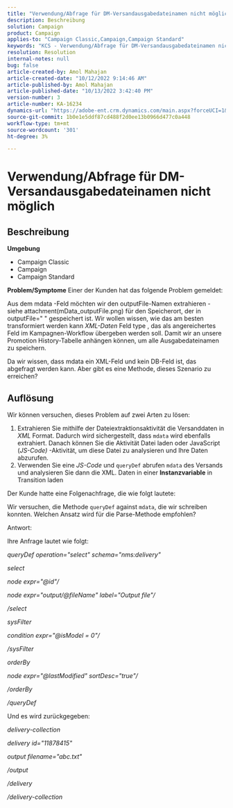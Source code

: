 ```yaml
---
title: "Verwendung/Abfrage für DM-Versandausgabedateinamen nicht möglich"
description: Beschreibung
solution: Campaign
product: Campaign
applies-to: "Campaign Classic,Campaign,Campaign Standard"
keywords: "KCS - Verwendung/Abfrage für DM-Versandausgabedateinamen nicht möglich"
resolution: Resolution
internal-notes: null
bug: false
article-created-by: Amol Mahajan
article-created-date: "10/12/2022 9:14:46 AM"
article-published-by: Amol Mahajan
article-published-date: "10/13/2022 3:42:40 PM"
version-number: 3
article-number: KA-16234
dynamics-url: "https://adobe-ent.crm.dynamics.com/main.aspx?forceUCI=1&pagetype=entityrecord&etn=knowledgearticle&id=9a86e74b-0e4a-ed11-bba1-000d3a31576b"
source-git-commit: 1b0e1e5ddf87cd488f2d0ee13b0966d477c0a448
workflow-type: tm+mt
source-wordcount: '301'
ht-degree: 3%

---
```


# Verwendung/Abfrage für DM-Versandausgabedateinamen nicht möglich

## Beschreibung

<b>Umgebung</b>
- Campaign Classic
- Campaign
- Campaign Standard

<b>Problem/Symptome</b>
Einer der Kunden hat das folgende Problem gemeldet:

Aus dem mdata -Feld möchten wir den outputFile-Namen extrahieren - siehe attachment(mData_outputFile.png) für den Speicherort, der in outputFile=&quot; &quot; gespeichert ist. Wir wollen wissen, wie das am besten transformiert werden kann *XML-Daten* Feld type , das als angereichertes Feld im Kampagnen-Workflow übergeben werden soll. Damit wir an unsere Promotion History-Tabelle anhängen können, um alle Ausgabedateinamen zu speichern.

Da wir wissen, dass mdata ein XML-Feld und kein DB-Feld ist, das abgefragt werden kann. Aber gibt es eine Methode, dieses Szenario zu erreichen?


## Auflösung


Wir können versuchen, dieses Problem auf zwei Arten zu lösen:

1. Extrahieren Sie mithilfe der Dateiextraktionsaktivität die Versanddaten in *XML* Format. Dadurch wird sichergestellt, dass `mdata` wird ebenfalls extrahiert. Danach können Sie die Aktivität Datei laden oder JavaScript (*JS-Code)* -Aktivität, um diese Datei zu analysieren und Ihre Daten abzurufen.
2. Verwenden Sie eine *JS-Code* und `queryDef` abrufen `mdata` des Versands und analysieren Sie dann die XML. Daten in einer <b>Instanzvariable</b> in Transition laden


Der Kunde hatte eine Folgenachfrage, die wie folgt lautete:

Wir versuchen, die Methode `queryDef` against `mdata`, die wir schreiben konnten. Welchen Ansatz wird für die Parse-Methode empfohlen?

Antwort:

Ihre Anfrage lautet wie folgt:

*queryDef operation=&quot;select&quot; schema=&quot;nms:delivery&quot;*

*select*

*node expr=&quot;@id&quot;/*

*node expr=&quot;output/@fileName&quot; label=&quot;Output file&quot;/*

*/select*

*sysFilter*

*condition expr=&quot;@isModel = 0&quot;/*

*/sysFilter*

*orderBy*

*node expr=&quot;@lastModified&quot; sortDesc=&quot;true&quot;/*

*/orderBy*

*/queryDef*



Und es wird zurückgegeben:

*delivery-collection*

*delivery id=&quot;11878415&quot;*

*output filename=&quot;abc.txt&quot;*

*/output*

*/delivery*

*/delivery-collection*
